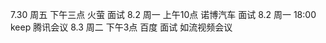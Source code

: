 7.30 周五  下午三点 火萤 面试
8.2  周一  上午10点  诺博汽车 面试
8.2  周一   18:00  keep 腾讯会议
8.3  周二   下午3点 百度 面试   如流视频会议
